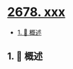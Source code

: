 # [2678. xxx](https://github.com/Tdahuyou/TNotes.leetcode/tree/main/notes/2678.%20xxx)

<!-- region:toc -->

- [1. 📝 概述](#1--概述)

<!-- endregion:toc -->

## 1. 📝 概述

